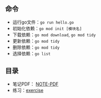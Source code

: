 ## 命令
- 运行go文件：`go run hello.go`
- 初始化依赖：`go mod init [模块名]`
- 下载依赖：`go mod download`, `go mod tidy`
- 更新依赖：`go mod tidy`
- 删除依赖：`go mod tidy`
- 选择依赖：`go list`

## 目录
- 笔记PDF： <a href = "./NOTE-PDF">NOTE-PDF</a>
- 练习：<a href = "./exercise">exercise</a>